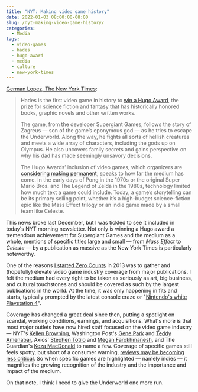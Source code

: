```yaml
---
title: "NYT: Making video game history"
date: 2022-01-03 08:00:00-08:00
slug: /nyt-making-video-game-history/
categories:
  - Media
tags:
  - video-games
  - hades
  - hugo-award
  - media
  - culture
  - new-york-times
---
```


[German Lopez, The New York Times](https://messaging-custom-newsletters.nytimes.com/template/oakv2?campaign_id=9&emc=edit_nn_20220103&instance_id=49253&nl=the-morning&productCode=NN&regi_id=123956648&segment_id=78507&te=1&uri=nyt%3A%2F%2Fnewsletter%2Fd8605cd3-0f0b-5a1c-a2e0-6e4be0ca1bf6):

> Hades is the first video game in history to [win a Hugo Award](http://www.thehugoawards.org/hugo-history/2021-hugo-awards/), the prize for science fiction and fantasy that has historically honored books, graphic novels and other written works.
>
> The game, from the developer Supergiant Games, follows the story of Zagreus — son of the game’s eponymous god — as he tries to escape the Underworld. Along the way, he fights all sorts of hellish creatures and meets a wide array of characters, including the gods up on Olympus. He also uncovers family secrets and gains perspective on why his dad has made seemingly unsavory decisions.
>
> The Hugo Awards’ inclusion of video games, which organizers are [considering making permanent](https://www.ign.com/articles/hades-makes-history-as-the-first-video-game-to-win-a-hugo-award), speaks to how far the medium has come. In the early days of Pong in the 1970s or the original Super Mario Bros. and The Legend of Zelda in the 1980s, technology limited how much text a game could include. Today, a game’s storytelling can be its primary selling point, whether it’s a high-budget science-fiction epic like the Mass Effect trilogy or an indie game made by a small team like Celeste.

This news broke last December, but I was tickled to see it included in today's NYT morning newsletter. Not only is winning a Hugo award a tremendous achievement for Supergiant Games and the medium as a whole, mentions of specific titles large and small — from _Mass Effect_ to _Celeste_ — by a publication as massive as the New York Times is particularly noteworthy.

One of the reasons [I started Zero Counts](https://zerocounts.net/2014/12/30/2014-zero-counts-launch-greatest-hits/) in 2013 was to gather and (hopefully) elevate video game industry coverage from major publications. I felt the medium had every right to be taken as seriously as art, big business, and cultural touchstones and should be covered as such by the largest publications in the world. At the time, it was only happening in fits and starts, typically prompted by the latest console craze or "[Nintendo's white Playstation 4](https://zerocounts.net/2014/06/12/the-state-of-gaming-in-mainstream-media/)".

Coverage has changed a great deal since then, putting a spotlight on scandal, working conditions, earnings, and acquisitions. What's more is that most major outlets have now hired staff focused on the video game industry — NYT's [Kellen Browning](https://www.nytimes.com/by/kellen-browning), Washington Post's [Gene Park](https://www.washingtonpost.com/people/gene-park/) and [Teddy Amenabar](https://www.washingtonpost.com/people/teddy-amenabar/), Axios' [Stephen Totilo](https://www.axios.com/authors/stotilo/) and [Megan Farokhmanesh](https://www.axios.com/authors/mfarokhmanesh/), and The Guardian's [Keza MacDonald](https://www.theguardian.com/profile/keza-macdonald) to name a few. Coverage of specific games still feels spotty, but short of a consumer warning, [reviews may be becoming less critical](/2022/01/01/anybodys-game/). So when specific games are highlighted — namely indies — it magnifies the growing recognition of the industry and the importance and impact of the medium.

On that note, I think I need to give the Underworld one more run.
